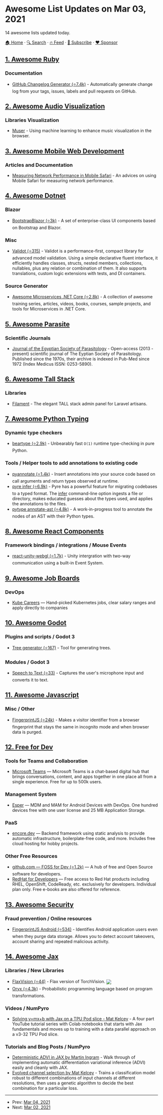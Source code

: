 # Awesome List Updates on Mar 03, 2021

14 awesome lists updated today.

[🏠 Home](/README.md) · [🔍 Search](https://www.trackawesomelist.com/search/) · [🔥 Feed](https://www.trackawesomelist.com/rss.xml) · [📮 Subscribe](https://trackawesomelist.us17.list-manage.com/subscribe?u=d2f0117aa829c83a63ec63c2f&id=36a103854c) · [❤️  Sponsor](https://github.com/sponsors/theowenyoung)



## [1. Awesome Ruby](/content/markets/awesome-ruby/README.md)

### Documentation

*   [GitHub Changelog Generator (⭐7.4k)](https://github.com/github-changelog-generator/github-changelog-generator) - Automatically generate change log from your tags, issues, labels and pull requests on GitHub.

## [2. Awesome Audio Visualization](/content/willianjusten/awesome-audio-visualization/README.md)

### Libraries Visualization

*   [Muser](https://jonshamir.github.io/muser/) - Using machine learning to enhance music visualization in the browser.

## [3. Awesome Mobile Web Development](/content/myshov/awesome-mobile-web-development/README.md)

### Articles and Documentation

*   [Measuring Network Performance in Mobile Safari](https://csswizardry.com/2021/02/measuring-network-performance-in-mobile-safari/) - An advices on using Mobile Safari for measuring network performance.

## [4. Awesome Dotnet](/content/quozd/awesome-dotnet/README.md)

### Blazor

*   [BootstrapBlazor (⭐3k)](https://github.com/dotnetcore/BootstrapBlazor) - A set of enterprise-class UI components based on Bootstrap and Blazor.

### Misc

*   [Validot (⭐315)](https://github.com/bartoszlenar/Validot) - Validot is a performance-first, compact library for advanced model validation. Using a simple declarative fluent interface, it efficiently handles classes, structs, nested members, collections, nullables, plus any relation or combination of them. It also supports translations, custom logic extensions with tests, and DI containers.

### Source Generator

*   [Awesome Microservices .NET Core (⭐2.8k)](https://github.com/mjebrahimi/Awesome-Microservices-NetCore) - A collection of awesome training series, articles, videos, books, courses, sample projects, and tools for Microservices in .NET Core.

## [5. Awesome Parasite](/content/ecohealthalliance/awesome-parasite/README.md)

### Scientific Journals

*   [Journal of the Egyptian Society of Parasitology](https://jesp.journals.ekb.eg/) - Open-access (2013 - present) scientific journal of The Eyptian Society of Parasitology. Published since the 1970s, their archive is indexed in Pub-Med since 1972 (Index Medicus ISSN: 0253-5890).

## [6. Awesome Tall Stack](/content/livewire/awesome-tall-stack/README.md)

### Libraries

*   [Filament](https://filamentadmin.com) - The elegant TALL stack admin panel for Laravel artisans.

## [7. Awesome Python Typing](/content/typeddjango/awesome-python-typing/README.md)

### Dynamic type checkers

*   [beartype (⭐2.9k)](https://github.com/beartype/beartype) - Unbearably fast `O(1)` runtime type-checking in pure Python.

### Tools / Helper tools to add annotations to existing code

*   [pyannotate (⭐1.4k)](https://github.com/dropbox/pyannotate) - Insert annotations into your source code based on call arguments and return types observed at runtime.
*   [pyre infer (⭐6.9k)](https://github.com/facebook/pyre-check) - Pyre has a powerful feature for migrating codebases to a typed format. The [infer](https://pyre-check.org/docs/pysa-coverage/) command-line option ingests a file or directory, makes educated guesses about the types used, and applies the annotations to the files.
*   [pytype annotate-ast (⭐4.8k)](https://github.com/google/pytype/tree/master/pytype/tools/annotate_ast) - A work-in-progress tool to annotate the nodes of an AST with their Python types.

## [8. Awesome React Components](/content/brillout/awesome-react-components/README.md)

### Framework bindings / integrations / Mouse Events

*   [react-unity-webgl (⭐1.7k)](https://github.com/elraccoone/react-unity-webgl) - Unity intergration with two-way communication using a built-in Event System.

## [9. Awesome Job Boards](/content/tramcar/awesome-job-boards/README.md)

### DevOps

*   [Kube Careers](https://kube.careers) — Hand-picked Kubernetes jobs, clear salary ranges and apply directly to companies

## [10. Awesome Godot](/content/godotengine/awesome-godot/README.md)

### Plugins and scripts / Godot 3

*   [Tree generator (⭐167)](https://github.com/Zylann/godot_tree_generator_plugin) - Tool for generating trees.

### Modules / Godot 3

*   [Speech to Text (⭐33)](https://github.com/menip/godot_speech_to_text) - Captures the user's microphone input and converts it to text.

## [11. Awesome Javascript](/content/sorrycc/awesome-javascript/README.md)

### Misc / Other

*   [FingerprintJS (⭐24k)](https://github.com/fingerprintjs/fingerprintjs) - Makes a visitor identifier from a browser fingerprint that stays the same in incognito mode and when browser data is purged.

## [12. Free for Dev](/content/ripienaar/free-for-dev/README.md)

### Tools for Teams and Collaboration

*   [Microsoft Teams](https://products.office.com/microsoft-teams/free) — Microsoft Teams is a chat-based digital hub that brings conversations, content, and apps together in one place all from a single experience. Free for up to 500k users.

### Management System

*   [Esper](https://esper.io) — MDM and MAM for Android Devices with DevOps. One hundred devices free with one user license and 25 MB Application Storage.

### PaaS

*   [encore.dev](https://encore.dev/) — Backend framework using static analysis to provide automatic infrastructure, boilerplate-free code, and more. Includes free cloud hosting for hobby projects.

### Other Free Resources

*   [github.com — FOSS for Dev (⭐1.2k)](https://github.com/tvvocold/FOSS-for-Dev) — A hub of free and Open Source software for developers.
*   [RedHat for Developers](https://developers.redhat.com) — Free access to Red Hat products including RHEL, OpenShift, CodeReady, etc. exclusively for developers. Individual plan only. Free e-books are also offered for reference.

## [13. Awesome Security](/content/sbilly/awesome-security/README.md)

### Fraud prevention / Online resources

*   [FingerprintJS Android (⭐534)](https://github.com/fingerprintjs/fingerprint-android) - Identifies Android application users even when they purge data storage. Allows you to detect account takeovers, account sharing and repeated malicious activity.

## [14. Awesome Jax](/content/n2cholas/awesome-jax/README.md)

### Libraries / New Libraries

*   [FlaxVision (⭐44)](https://github.com/rolandgvc/flaxvision) - Flax version of TorchVision. <img src="https://img.shields.io/github/stars/rolandgvc/flaxvision?style=social" align="center">
*   [Oryx (⭐4.3k)](https://github.com/tensorflow/probability/tree/master/spinoffs/oryx) - Probabilistic programming language based on program transformations.

### Videos / NumPyro

*   [Solving y=mx+b with Jax on a TPU Pod slice - Mat Kelcey](http://matpalm.com/blog/ymxb_pod_slice/) - A four part YouTube tutorial series with Colab notebooks that starts with Jax fundamentals and moves up to training with a data parallel approach on a v3-32 TPU Pod slice.

### Tutorials and Blog Posts / NumPyro

*   [Deterministic ADVI in JAX by Martin Ingram](https://martiningram.github.io/deterministic-advi/) - Walk through of implementing automatic differentiation variational inference (ADVI) easily and cleanly with JAX.
*   [Evolved channel selection by Mat Kelcey](http://matpalm.com/blog/evolved_channel_selection/) - Trains a classification model robust to different combinations of input channels at different resolutions, then uses a genetic algorithm to decide the best combination for a particular loss.

---

- Prev: [Mar 04, 2021](/content/2021/03/04/README.md)
- Next: [Mar 02, 2021](/content/2021/03/02/README.md)